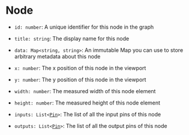 Node
===============
- `id: number`:
    A unique identifier for this node in the graph
- `title: string`:
    The display name for this node

- `data: Map<string, string>`:
    An immutable Map you can use to store arbitrary metadata about this node

- `x: number`:
    The x position of this node in the viewport
- `y: number`:
    The y position of this node in the viewport
- `width: number`:
    The measured width of this node element
- `height: number`:
    The measured height of this node element

- <code>inputs: List<[Pin](/pin)></code>:
    The list of all the input pins of this node
- <code>outputs: List<[Pin](/pin)></code>:
    The list of all the output pins of this node
